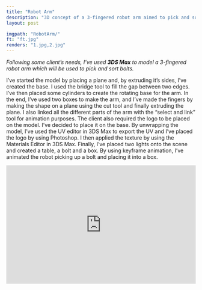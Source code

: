 ```yaml
---
title: "Robot Arm"
description: "3D concept of a 3-fingered robot arm aimed to pick and sort bolts. Modelled and animated in 3DS Max, textured in Photoshop, post-processing in Premiere Pro."
layout: post

imgpath: "RobotArm/"
ft: "ft.jpg"
renders: "1.jpg,2.jpg"
---
```

*Following some client’s needs, I’ve used **3DS Max** to model a 3-fingered robot arm which will be used to pick and sort bolts.​*

I’ve started the model by placing a plane and, by extruding it’s sides, I’ve created the base. I used the bridge tool to fill the gap between two edges. I’ve then placed some cylinders to create the rotating base for the arm. In the end, I’ve used two boxes to make the arm, and I’ve made the fingers by making the shape on a plane using the cut tool and finally extruding the plane. I also linked all the different parts of the arm with the “select and link” tool for animation purposes.​
The client also required the logo to be placed on the model. I’ve decided to place it on the base. By unwrapping the model, I’ve used the UV editor in 3DS Max to export the UV and I’ve placed the logo by using Photoshop. I then applied the texture by using the Materials Editor in 3DS Max.​ Finally, I’ve placed two lights onto the scene and created a table, a bolt and a box. By using keyframe animation, I’ve animated the robot picking up a bolt and placing it into a box.

<iframe width="100%" height="315" src="https://www.youtube.com/embed/eWsfaWQ3DDs" frameborder="0" allowfullscreen></iframe>